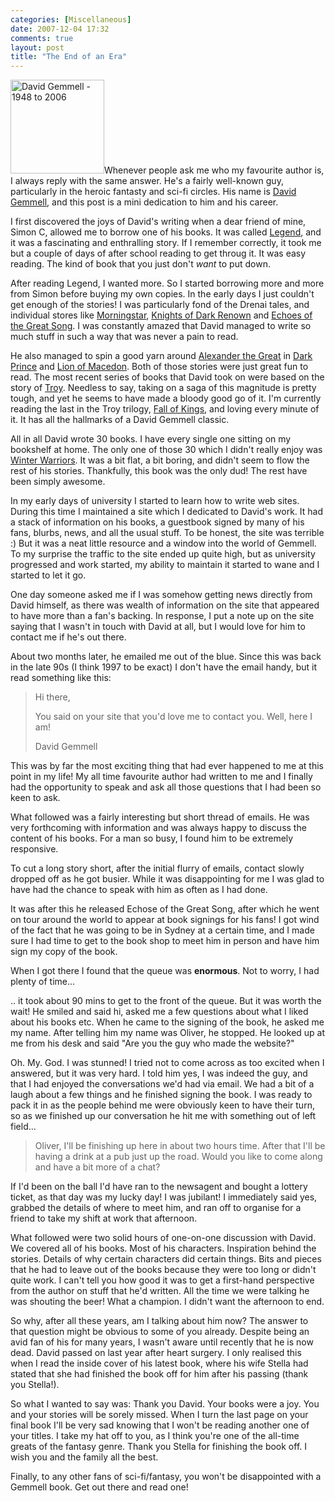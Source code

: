 ```yaml
---
categories: [Miscellaneous]
date: 2007-12-04 17:32
comments: true
layout: post
title: "The End of an Era"
---
```

<a href="/uploads/2007/12/newgemmell.jpg" title="David Gemmell - 1948 to 2006" rel="lightbox"><img src="/uploads/2007/12/newgemmell.jpg" alt="David Gemmell - 1948 to 2006" class="InlineImageRight" width="150" /></a>Whenever people ask me who my favourite author is, I always reply with the same answer. He's a fairly well-known guy, particularly in the heroic fantasty and sci-fi circles. His name is <a href="http://en.wikipedia.org/wiki/David_Gemmell" title="David Gemmell">David Gemmell</a>, and this post is a mini dedication to him and his career.

I first discovered the joys of David's writing when a dear friend of mine, Simon C, allowed me to borrow one of his books. It was called <a href="http://www.amazon.com/Legend-David-Gemmell/dp/0345913779/ref=sr_1_1?ie=UTF8&s=books&qid=1196748787&sr=1-1" title="Legend">Legend</a>, and it was a fascinating and enthralling story. If I remember correctly, it took me but a couple of days of after school reading to get throug it. It was easy reading. The kind of book that you just don't <em>want</em> to put down.<!--more-->

After reading Legend, I wanted more. So I started borrowing more and more from Simon before buying my own copies. In the early days I just couldn't get enough of the stories! I was particularly fond of the Drenai tales, and individual stores like <a href="http://www.amazon.com/Morningstar-David-Gemmell/dp/0345379098/ref=sr_1_1?ie=UTF8&s=books&qid=1196748843&sr=1-1" title="Morningstar">Morningstar</a>, <a href="http://www.amazon.com/Knights-Dark-Renown-David-Gemmell/dp/034537908X/ref=sr_1_29?ie=UTF8&s=books&qid=1196748683&sr=1-29" title="Knights of Dark Renown">Knights of Dark Renown</a> and <a href="http://www.amazon.com/Echoes-Great-Song-David-Gemmell/dp/0345432320/ref=sr_1_23?ie=UTF8&s=books&qid=1196748611&sr=1-23" title="Echoes of the Great Song">Echoes of the Great Song</a>. I was constantly amazed that David managed to write so much stuff in such a way that was never a pain to read.

He also managed to spin a good yarn around <a href="http://en.wikipedia.org/wiki/Alexander_the_Great" title="Alexander the Great">Alexander the Great</a> in <a href="http://www.amazon.com/Dark-Prince-David-Gemmell/dp/0345494784/ref=sr_1_16?ie=UTF8&s=books&qid=1196748611&sr=1-16" title="Dark Prince">Dark Prince</a> and <a href="http://www.amazon.com/Lion-Macedon-David-Gemmell/dp/0345485351/ref=sr_1_17?ie=UTF8&s=books&qid=1196748611&sr=1-17" title="Lion of Macedon">Lion of Macedon</a>. Both of those stories were just great fun to read. The most recent series of books that David took on were based on the story of <a href="http://en.wikipedia.org/wiki/Troy" title="Troy">Troy</a>. Needless to say, taking on a saga of this magnitude is pretty tough, and yet he seems to have made a bloody good go of it. I'm currently reading the last in the Troy trilogy, <a href="http://www.amazon.com/Troy-Fall-Kings-Trilogy/dp/0593052250/ref=sr_1_1?ie=UTF8&s=books&qid=1196748583&sr=1-1" title="Fall of Kings">Fall of Kings</a>, and loving every minute of it. It has all the hallmarks of a David Gemmell classic.

All in all David wrote 30 books. I have every single one sitting on my bookshelf at home. The only one of those 30 which I didn't really enjoy was <a href="http://www.amazon.com/Winter-Warriors-Drenai-Tales-Book/dp/0345432304/ref=sr_1_1?ie=UTF8&s=books&qid=1196748879&sr=1-1" title="Winter Warriors">Winter Warriors</a>. It was a bit flat, a bit boring, and didn't seem to flow the rest of his stories. Thankfully, this book was the only dud! The rest have been simply awesome.

In my early days of university I started to learn how to write web sites. During this time I maintained a site which I dedicated to David's work. It had a stack of information on his books, a guestbook signed by many of his fans, blurbs, news, and all the usual stuff. To be honest, the site was terrible :) But it was a neat little resource and a window into the world of Gemmell. To my surprise the traffic to the site ended up quite high, but as university progressed and work started, my ability to maintain it started to wane and I started to let it go.

One day someone asked me if I was somehow getting news directly from David himself, as there was wealth of information on the site that appeared to have more than a fan's backing. In response, I put a note up on the site saying that I wasn't in touch with David at all, but I would love for him to contact me if he's out there.

About two months later, he emailed me out of the blue. Since this was back in the late 90s (I think 1997 to be exact) I don't have the email handy, but it read something like this:<blockquote><p>Hi there,

You said on your site that you'd love me to contact you. Well, here I am!

David Gemmell</p></blockquote>This was by far the most exciting thing that had ever happened to me at this point in my life! My all time favourite author had written to me and I finally had the opportunity to speak and ask all those questions that I had been so keen to ask.

What followed was a fairly interesting but short thread of emails. He was very forthcoming with information and was always happy to discuss the content of his books. For a man so busy, I found him to be extremely responsive.

To cut a long story short, after the initial flurry of emails, contact slowly dropped off as he got busier. While it was disappointing for me I was glad to have had the chance to speak with him as often as I had done.

It was after this he released Echose of the Great Song, after which he went on tour around the world to appear at book signings for his fans! I got wind of the fact that he was going to be in Sydney at a certain time, and I made sure I had time to get to the book shop to meet him in person and have him sign my copy of the book.

When I got there I found that the queue was <strong>enormous</strong>. Not to worry, I had plenty of time...

.. it took about 90 mins to get to the front of the queue. But it was worth the wait! He smiled and said hi, asked me a few questions about what I liked about his books etc. When he came to the signing of the book, he asked me my name. After telling him my name was Oliver, he stopped. He looked up at me from his desk and said "Are you the guy who made the website?"

Oh. My. God. I was stunned! I tried not to come across as too excited when I answered, but it was very hard. I told him yes, I was indeed the guy, and that I had enjoyed the conversations we'd had via email. We had a bit of a laugh about a few things and he finished signing the book. I was ready to pack it in as the people behind me were obviously keen to have their turn, so as we finished up our conversation he hit me with something out of left field...<blockquote><p>Oliver, I'll be finishing up here in about two hours time. After that I'll be having a drink at a pub just up the road. Would you like to come along and have a bit more of a chat?</p></blockquote>If I'd been on the ball I'd have ran to the newsagent and bought a lottery ticket, as that day was my lucky day! I was jubilant! I immediately said yes, grabbed the details of where to meet him, and ran off to organise for a friend to take my shift at work that afternoon.

What followed were two solid hours of one-on-one discussion with David. We covered all of his books. Most of his characters. Inspiration behind the stories. Details of why certain characters did certain things. Bits and pieces that he had to leave out of the books because they were too long or didn't quite work. I can't tell you how good it was to get a first-hand perspective from the author on stuff that he'd written. All the time we were talking he was shouting the beer! What a champion. I didn't want the afternoon to end.

So why, after all these years, am I talking about him now? The answer to that question might be obvious to some of you already. Despite being an avid fan of his for many years, I wasn't aware until recently that he is now dead. David passed on last year after heart surgery. I only realised this when I read the inside cover of his latest book, where his wife Stella had stated that she had finished the book off for him after his passing (thank you Stella!).

So what I wanted to say was: Thank you David. Your books were a joy. You and your stories will be sorely missed. When I turn the last page on your final book I'll be very sad knowing that I won't be reading another one of your titles. I take my hat off to you, as I think you're one of the all-time greats of the fantasy genre. Thank you Stella for finishing the book off. I wish you and the family all the best.

Finally, to any other fans of sci-fi/fantasy, you won't be disappointed with a Gemmell book. Get out there and read one!
